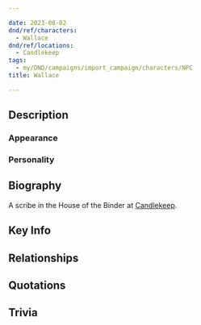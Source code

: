 ```yaml
---

date: 2023-08-02
dnd/ref/characters:
  - Wallace
dnd/ref/locations:
  - Candlekeep
tags:
  - my/DND/campaigns/import_campaign/characters/NPC
title: Wallace

---
```


## Description

### Appearance

### Personality

## Biography

A scribe in the House of the Binder at [Candlekeep](/dnd/locations/candlekeep).

## Key Info

## Relationships

## Quotations

## Trivia
